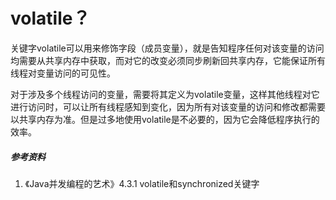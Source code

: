 # volatile？

关键字volatile可以用来修饰字段（成员变量），就是告知程序任何对该变量的访问均需要从共享内存中获取，而对它的改变必须同步刷新回共享内存，它能保证所有线程对变量访问的可见性。

对于涉及多个线程访问的变量，需要将其定义为volatile变量，这样其他线程对它进行访问时，可以让所有线程感知到变化，因为所有对该变量的访问和修改都需要以共享内存为准。但是过多地使用volatile是不必要的，因为它会降低程序执行的效率。

##### 参考资料

1. 《Java并发编程的艺术》4.3.1 volatile和synchronized关键字